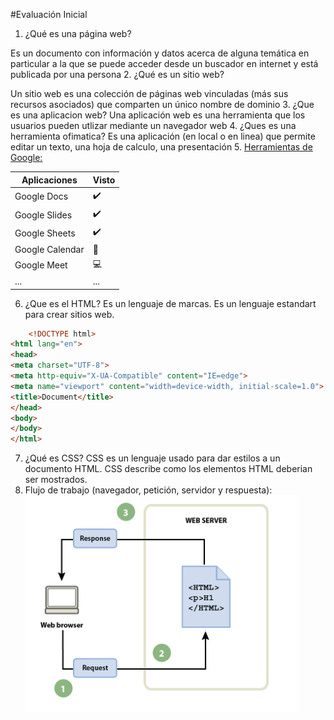#Evaluación Inicial

1. ¿Qué es una página web?

Es un documento con información y datos acerca de alguna temática en particular a la que se puede acceder desde un          buscador en internet y está publicada por una persona
2. ¿Qué es un sitio web?
    
Un sitio web es una colección de páginas web vinculadas (más sus recursos asociados) que comparten un único nombre de       dominio
3.  ¿Que es una aplicacion web?
    Una aplicación web es una herramienta que los usuarios pueden utlizar mediante  un navegador web
4. ¿Ques es una herramienta ofimatica?
    Es una aplicación (en local o en linea) que permite editar un texto, una hoja de calculo, una presentación
5. [Herramientas de Google:]( https://www.google.com/intl/es-419/chrome/browser-tools/)

| Aplicaciones | Visto |
|--------------| ---------------|
| Google Docs | ✔️ |
| Google Slides | ✔️ |
| Google Sheets | ✔️ |
|Google Calendar | 📆 |
|Google Meet | 💻 |
| ... | ... |

6. ¿Que es el HTML?
Es un lenguaje de marcas. Es un lenguaje estandart para crear sitios web.
```html
    <!DOCTYPE html>
<html lang="en">
<head>
<meta charset="UTF-8">
<meta http-equiv="X-UA-Compatible" content="IE=edge">
<meta name="viewport" content="width=device-width, initial-scale=1.0">
<title>Document</title>
</head>
<body>
</body>
</html>
```
7. ¿Qué es CSS?
   CSS es un lenguaje usado para dar estilos a un documento HTML. CSS describe como los elementos HTML deberian ser mostrados.
8. Flujo de trabajo (navegador, petición, servidor y respuesta):
![](https://github.com/ChristianMonrabal/M4_UF1_A2_DocumentarConMarkdown/blob/main/Screenshot_1.png)
